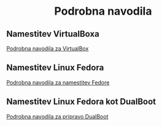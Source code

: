 <h1 align="center"> Podrobna navodila </h1>

## Namestitev VirtualBoxa
[Podrobna navodila za VirtualBox](./podrobna-navodila/VirtualBox.md)

## Namestitev Linux Fedora
[Podrobna navodila za namestitev Fedore](./podrobna-navodila/Fedora.md)

## Namestitev Linux Fedora kot DualBoot
[Podrobna navodila za pripravo DualBoot](./podrobna-navodila/Dual-boot.md)
